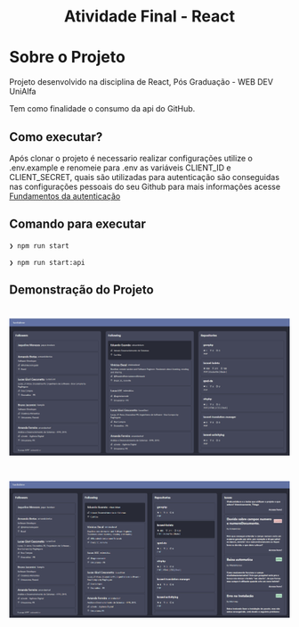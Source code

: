# 
<h1 align="center">Atividade Final - React</h1>

# Sobre o Projeto 

Projeto desenvolvido na disciplina de React, Pós Graduação - WEB DEV UniAlfa

Tem como finalidade o consumo da api do GitHub.

## Como executar?

Após clonar o projeto é necessario realizar configurações utilize o .env.example e renomeie para .env as variáveis CLIENT_ID e CLIENT_SECRET, quais são utilizadas para autenticação são conseguidas nas configurações pessoais do seu Github para mais informações acesse [Fundamentos da autenticação](https://docs.github.com/pt/rest/guides/basics-of-authentication) 
## Comando para executar
```
❯ npm run start
```
```
❯ npm run start:api
```

## Demonstração do Projeto

<h1 align="center">
  <img alt="" title="#" src="./public/dashboard1.png" />
</h1>

<h1 align="center">
  <img alt="" title="#" src="./public/dashboard.png" />
</h1>